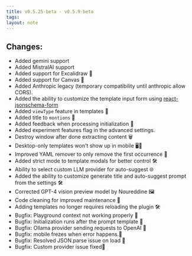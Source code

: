 ```yaml
---
title: v0.5.25-beta - v0.5.9-beta
tags: 
layout: note 
---
```

## Changes:

- Added gemini support
- Added MistralAI support
- Added support for Excalidraw 🎨
- Added support for Canvas 🎨
- Added Anthropic legacy (temporary compatibility until anthropic allow CORS).
- Added the ability to customize the template input form using [react-jsonschema-form](https://rjsf-team.github.io/react-jsonschema-form/)
- Added `viewType` feature in templates 📝
- Added title to `montions` 📝
- Added feedback when processing initialization 🔄
- Added experiment features flag in the advanced settings.
- Destroy window after done extracting content 🗑️
- Desktop-only templates won't show up in mobile 🖥️📱
- Improved YAML remover to only remove the first occurrence 🔄
- Added strict mode to template modals for better control 🛠️
- Ability to select custom LLM provider for auto-suggest 🌐
- Added the ability to customize generate title and auto-suggest prompt from the settings 🛠️
- Corrected GPT-4 vision preview model by Noureddine 🖼️
- Code cleaning for improved maintenance 🧹
- Adding templates no longer requires reloading the plugin 🛠️
- Bugfix: Playground context not working properly 🐞
- Bugfix: Initialization runs after the prompt template 🐞
- Bugfix: Ollama provider sending requests to OpenAI 🐜
- Bugfix: mobile frezes when error happens.🐞
- Bugfix: Resolved JSON.parse issue on load 🐞
- Bugfix: Custom provider issue fixed🐞